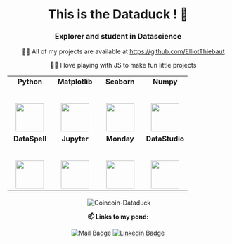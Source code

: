 <h1 align="center">This is the Dataduck ! 🦆</h1>
<h3 align="center">Explorer and student in Datascience</h3>

<ul align="center">
    <p>👨‍💻 All of my projects are available at <a href="https://github.com/ElliotThiebaut">https://github.com/ElliotThiebaut</a></p>
    <p>🤹‍♂️ I love playing with JS to make fun little projects</p>
</ul>


<table align="center">
  <tbody>
    <tr valign="top">
      <td width="25%" align="center">
        <span><strong>Python</span></span><br><br><br>
        <img height="64px" src="https://cdn.svgporn.com/logos/python.svg">
      </td>
      <td width="25%" align="center">
        <span><strong>Matplotlib</span></span><br><br><br>
        <img height="64px" src="https://cdn.svgporn.com/logos/matplotlib-icon.svg">
      </td>
      <td width="25%" align="center">
        <span><strong>Seaborn</span></span><br><br><br>
        <img height="64px" src="https://seaborn.pydata.org/_images/logo-mark-lightbg.svg">
      </td>
      <td width="25%" align="center">
        <span><strong>Numpy</strong></span><br><br><br>
        <img height="64px" src="https://cdn.svgporn.com/logos/numpy.svg">
      </td>
    </tr>
    <tr valign="top">
      <td width="25%" align="center">
        <span><strong>DataSpell</strong></span><br><br><br>
        <img height="64px" src="https://resources.jetbrains.com/storage/products/company/brand/logos/DataSpell_icon.svg">
      </td>
      <td width="25%" align="center">
        <span><strong>Jupyter</strong></span><br><br><br>
        <img height="64px" src="https://cdn.svgporn.com/logos/jupyter.svg">
      </td>
      <td width="25%" align="center">
        <span><strong>Monday</strong></span><br><br><br>
        <img height="64px" src="https://cdn.svgporn.com/logos/monday-icon.svg">
      </td>
      <td width="25%" align="center">
          <span><strong>DataStudio</strong></span><br><br><br>
        <img height="64px" src="https://cdn.svgporn.com/logos/google-data-studio.svg">
      </td>
    </tr>
  </tbody>
</table>
<p align="center">&nbsp;<img align="center" src="https://github-readme-stats.vercel.app/api?username=Coincoin-Dataduck&count_private=true&show_icons=true&theme=vue-dark&include_all_commits=true" alt="Coincoin-Dataduck" /></p>

<div align="center">
  
  **📫 Links to my pond:**<br>

  [![Mail Badge](https://img.shields.io/badge/-Mail-1ca0f1?style=flat-square&labelColor=1ca0f1&logo=minutemailer&logoColor=white&link=mailto:hello@elliotthiebaut.com)](mailto:clef.fontaine@gmail.com)
  [![Linkedin Badge](https://img.shields.io/badge/-LinkedIn-blue?style=flat-square&logo=Linkedin&logoColor=white&link=https://www.linkedin.com/in/ClémentFontaine/)](https://www.linkedin.com/in/cl%C3%A9ment-f-a6b85083/)

</div>
